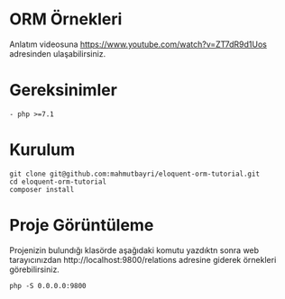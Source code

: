 # ORM Örnekleri

Anlatım videosuna https://www.youtube.com/watch?v=ZT7dR9d1Uos adresinden ulaşabilirsiniz.

# Gereksinimler
    - php >=7.1

# Kurulum

    git clone git@github.com:mahmutbayri/eloquent-orm-tutorial.git
    cd eloquent-orm-tutorial
    composer install
    
# Proje Görüntüleme

Projenizin bulundığı klasörde aşağıdaki komutu yazdıktn sonra web tarayıcınızdan http://localhost:9800/relations adresine giderek örnekleri görebilirsiniz.  

    php -S 0.0.0.0:9800
    
    

